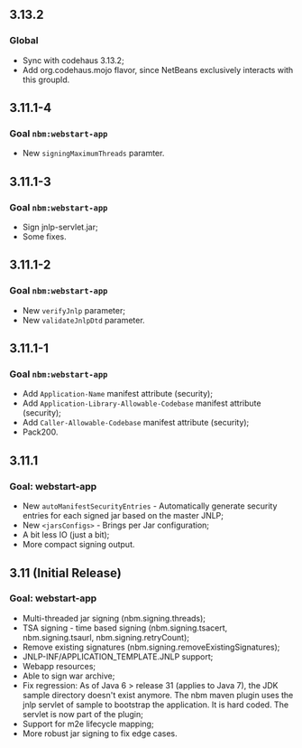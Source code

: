3.13.2
------

### Global

 * Sync with codehaus 3.13.2;
 * Add org.codehaus.mojo flavor, since NetBeans exclusively interacts with this groupId.


3.11.1-4
--------

### Goal `nbm:webstart-app`

 * New `signingMaximumThreads` paramter.


3.11.1-3
--------

### Goal `nbm:webstart-app`

 * Sign jnlp-servlet.jar;
 * Some fixes.


3.11.1-2
--------

### Goal `nbm:webstart-app`

 * New `verifyJnlp` parameter;
 * New `validateJnlpDtd` parameter.


3.11.1-1
--------

### Goal `nbm:webstart-app`

 * Add `Application-Name` manifest attribute (security);
 * Add `Application-Library-Allowable-Codebase` manifest attribute (security);
 * Add `Caller-Allowable-Codebase` manifest attribute (security);
 * Pack200.


3.11.1
------

### Goal: webstart-app

 * New `autoManifestSecurityEntries` - Automatically generate security entries for each signed jar based on the master JNLP;
 * New `<jarsConfigs>` - Brings per Jar configuration;
 * A bit less IO (just a bit);
 * More compact signing output.


3.11 (Initial Release)
----

### Goal: webstart-app

 * Multi-threaded jar signing (nbm.signing.threads);
 * TSA signing - time based signing (nbm.signing.tsacert, nbm.signing.tsaurl, nbm.signing.retryCount);
 * Remove existing signatures (nbm.signing.removeExistingSignatures);
 * JNLP-INF/APPLICATION_TEMPLATE.JNLP support;
 * Webapp resources;
 * Able to sign war archive;
 * Fix regression: As of Java 6 > release 31 (applies to Java 7), the JDK sample directory doesn't exist anymore. The nbm maven plugin uses the jnlp servlet of sample to bootstrap the application. It is hard coded. The servlet is now part of the plugin;
 * Support for m2e lifecycle mapping;
 * More robust jar signing to fix edge cases.
